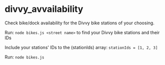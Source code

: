 divvy_avvailability
===================

Check bike/dock availability for the Divvy bike stations of your choosing.

Run: `node bikes.js <street name>` to find your Divvy bike stations and their IDs

Include your stations' IDs to the (stationIds) array: `stationIds = [1, 2, 3]`

Run: `node bikes.js`
